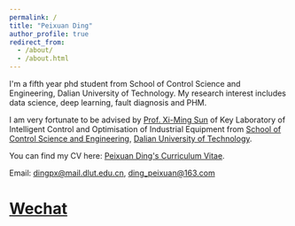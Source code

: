 ```yaml
---
permalink: /
title: "Peixuan Ding"
author_profile: true
redirect_from: 
  - /about/
  - /about.html
---
```


I'm a fifth year phd student from School of Control Science and Engineering, Dalian University of Technology. My research interest includes data science, deep learning, fault diagnosis and PHM.

I am very fortunate to be advised by [Prof. Xi-Ming Sun](http://faculty.dlut.edu.cn/2008011041/zh_CN/index.htm) of Key Laboratory of Intelligent Control and Optimisation of Industrial Equipment from [School of Control Science and Engineering](http://scse.dlut.edu.cn), [Dalian University of Technology](https://www.dlut.edu.cn).

You can find my CV here: [Peixuan Ding's Curriculum Vitae](../assets/Curriculum_Vitae.pdf).

Email: dingpx@mail.dlut.edu.cn, ding_peixuan@163.com

# [Wechat](../images/wechat.jpg)
